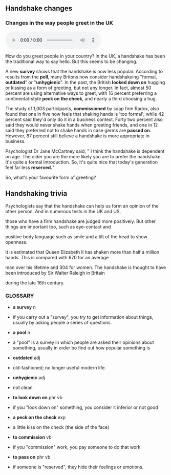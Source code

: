 ## Handshake changes 
### Changes in the way people greet in the UK
<audio src="audio.mp3" controls preload></audio>


**H**ow  do you greet people in your country? In the UK, a handshake has been the traditional way to say hello. But this seems to be changing.

A new **survey** shows that the handshake is now less popular. According to results from the **poll**, many Britons now consider handshakeing "formal, **outdated**" or "**unhygienic**". In the past, the British **looked down on** hugging or kissing as a form of greeting, but not any longer. In fact, almost 50 percent are using alternative ways to greet, with 16 percent preferring a continental-style **peck on the cheek**, and nearly a third choosing a hug.

The study of 1,003 participants, **commissioned** by soap firm Radox, also found that one in five now feels that shaking hands is 'too formal'; while 42 percent said they'd only do it in a business context. Forty two percent also said they would never shake hands when greeting friends, and one in 12 said they preferred not to shake hands in case germs are **passed on**. However, 87 percent still believe a handshake is more appropriate in business.

Psychologist Dr Jane McCartney said, " I think the handshake is dependent on age. The older you are the more likely you are to prefer the handshake. It's quite a formal introduction. So, it's quite nice that today's generation feel far less **reserved.**"

So, what's your favourite form of greeting?

## Handshaking trivia

Psychologists say that the handshake can help us form an opinion of the other person. And in numerous tests in the UK and US,

those who have a firm handshake are judged more positively. But other things are important too, such as eye-contact and 

positive body language such as smile and a tilt of the head to show openness.

It is estimated that Queen Elizabeth II has shaken more than half a million hands. This is compared with 670 for an average

man over his lifetime and 304 for women. The handshake is thought to have been introduced by Sir Walter Raleigh in Britain 

during the late 16th century.

### GLOSSARY

+ **a survey** n
- if you carry out a "survey", you try to get information about things, usually by asking people a series of questions.

+ **a pool** n
- a "pool" is a survey in which people are asked their opinions about something, usually in order bo find out how popular something is 

+ **outdated** adj
- old-fashioned; no longer useful modern life. 

+ **unhygienic** adj
- not clean
+ **to look down on** phr vb
- if you "look down on" something, you consider it inferior or not good

+ **a peck on the check** exp
- a little kiss on the check (the side of the face)

+ **to commission** vb
- if you "commission" work, you pay someone to do that work

+ **to pass on** phr vb
- if someone is "reserved", they hide their feelings or emotions.

